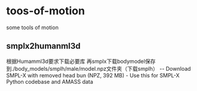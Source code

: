 # toos-of-motion
some tools of motion
## smplx2humanml3d
根据Humamml3d要求下载必要库
再smplx下载bodymodel保存到./body_models/smplh/male/model.npz文件夹（下载smplh）
-- Download SMPL-X with removed head bun (NPZ, 392 MB) - Use this for SMPL-X Python codebase and AMASS data

